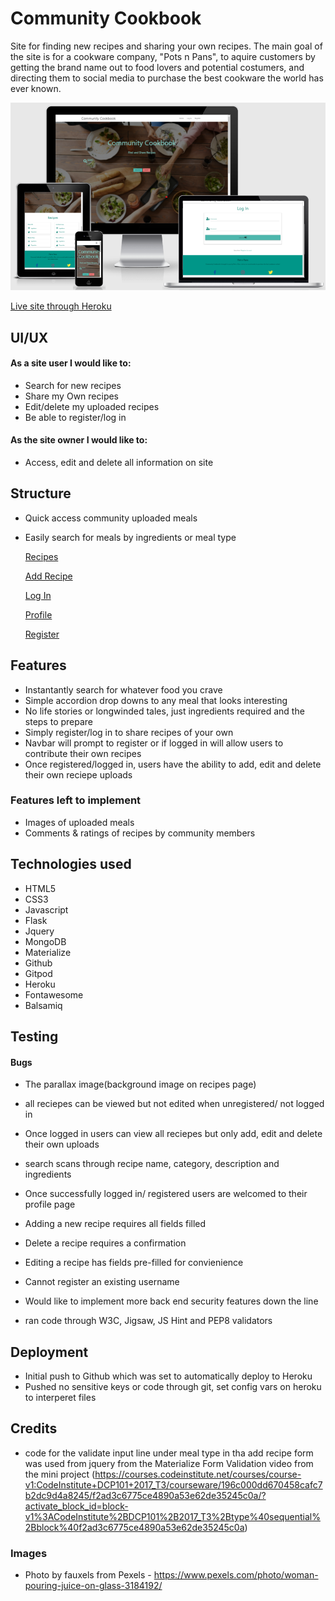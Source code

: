 # Community Cookbook

Site for finding new recipes and sharing your own recipes. The main goal of the site is for a cookware company, "Pots n Pans", to aquire customers by getting the brand name out to food lovers and potential costumers, and directing them to social media to purchase the best cookware the world has ever known.

![Site](images/site_screens.png)

[Live site through Heroku](https://milestone-cookbook.herokuapp.com/)

## UI/UX

#### As a site user I would like to:

* Search for new recipes
* Share my Own recipes
* Edit/delete my uploaded recipes
* Be able to register/log in

#### As the site owner I would like to:

* Access, edit and delete all information on site

## Structure

* Quick access community uploaded meals
* Easily search for meals by ingredients or meal type

    [Recipes](images/home.png)

    [Add Recipe](images/add_recipe.png)

    [Log In](images/log_in.png)

    [Profile](images/profile.png)

    [Register](images/register.png)

## Features

* Instantantly search for whatever food you crave
* Simple accordion drop downs to any meal that looks interesting
* No life stories or longwinded tales, just ingredients required and the steps to prepare
* Simply register/log in to share recipes of your own
* Navbar will prompt to register or if logged in will allow users to contribute their own recipes
* Once registered/logged in, users have the ability to add, edit and delete their own reciepe uploads 

### Features left to implement

* Images of uploaded meals
* Comments & ratings of recipes by community members

## Technologies used

* HTML5
* CSS3
* Javascript
* Flask
* Jquery
* MongoDB
* Materialize
* Github
* Gitpod
* Heroku
* Fontawesome
* Balsamiq


## Testing
#### Bugs
* The parallax image(background image on recipes page) 
* all reciepes can be viewed but not edited when unregistered/ not logged in
* Once logged in users can view all reciepes but only add, edit and delete their own uploads
* search scans through recipe name, category, description and ingredients
* Once successfully logged in/ registered users are welcomed to their profile page
* Adding a new recipe requires all fields filled
* Delete a recipe requires a confirmation
* Editing a recipe has fields pre-filled for convienience  
* Cannot register an existing username
* Would like to implement more back end security features down the line 

* ran code through W3C, Jigsaw, JS Hint and PEP8 validators


## Deployment

* Initial push to Github which was set to automatically deploy to Heroku
* Pushed no sensitive keys or code through git, set config vars on heroku to interperet files



## Credits

* code for the validate input line under meal type in tha add recipe form was used from jquery from the Materialize Form Validation video from the mini project (https://courses.codeinstitute.net/courses/course-v1:CodeInstitute+DCP101+2017_T3/courseware/196c000dd670458cafc7b2dc9d4a8245/f2ad3c6775ce4890a53e62de35245c0a/?activate_block_id=block-v1%3ACodeInstitute%2BDCP101%2B2017_T3%2Btype%40sequential%2Bblock%40f2ad3c6775ce4890a53e62de35245c0a)

### Images

* Photo by fauxels from Pexels - https://www.pexels.com/photo/woman-pouring-juice-on-glass-3184192/